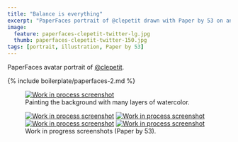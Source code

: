```yaml
---
title: "Balance is everything"
excerpt: "PaperFaces portrait of @clepetit drawn with Paper by 53 on an iPad."
image: 
  feature: paperfaces-clepetit-twitter-lg.jpg
  thumb: paperfaces-clepetit-twitter-150.jpg
tags: [portrait, illustration, Paper by 53]
---
```


PaperFaces avatar portrait of <a href="http://twitter.com/clepetit">@clepetit</a>.

{% include boilerplate/paperfaces-2.md %}

<figure>
	<a href="{{ site.url }}/assets/images/paperfaces-clepetit-process-1-lg.jpg"><img src="{{ site.url }}/assets/images/paperfaces-clepetit-process-1-750.jpg" alt="Work in process screenshot"></a>
	<figcaption>Painting the background with many layers of watercolor.</figcaption>
</figure>

<figure class="half">
	<a href="{{ site.url }}/assets/images/paperfaces-clepetit-process-2-lg.jpg"><img src="{{ site.url }}/assets/images/paperfaces-clepetit-process-2-600.jpg" alt="Work in process screenshot"></a>
	<a href="{{ site.url }}/assets/images/paperfaces-clepetit-process-3-lg.jpg"><img src="{{ site.url }}/assets/images/paperfaces-clepetit-process-3-600.jpg" alt="Work in process screenshot"></a>
	<a href="{{ site.url }}/assets/images/paperfaces-clepetit-process-4-lg.jpg"><img src="{{ site.url }}/assets/images/paperfaces-clepetit-process-4-600.jpg" alt="Work in process screenshot"></a>
	<a href="{{ site.url }}/assets/images/paperfaces-clepetit-process-5-lg.jpg"><img src="{{ site.url }}/assets/images/paperfaces-clepetit-process-5-600.jpg" alt="Work in process screenshot"></a>
	<figcaption>Work in progress screenshots (Paper by 53).</figcaption>
</figure>
